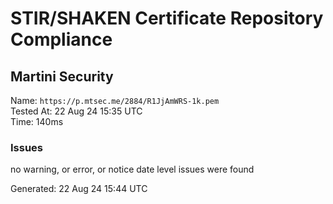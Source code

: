# STIR/SHAKEN Certificate Repository Compliance

## Martini Security

Name: `https://p.mtsec.me/2884/R1JjAmWRS-1k.pem`\
Tested At: 22 Aug 24 15:35 UTC\
Time: 140ms

### Issues

no warning, or error, or notice date level issues were found

Generated: 22 Aug 24 15:44 UTC